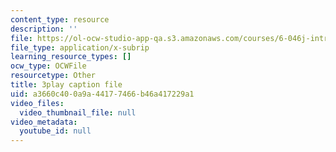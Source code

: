 ```yaml
---
content_type: resource
description: ''
file: https://ol-ocw-studio-app-qa.s3.amazonaws.com/courses/6-046j-introduction-to-algorithms-sma-5503-fall-2005/a3660c400a9a44177466b46a417229a1_F0VsQWWVWU4.srt
file_type: application/x-subrip
learning_resource_types: []
ocw_type: OCWFile
resourcetype: Other
title: 3play caption file
uid: a3660c40-0a9a-4417-7466-b46a417229a1
video_files:
  video_thumbnail_file: null
video_metadata:
  youtube_id: null
---
```

